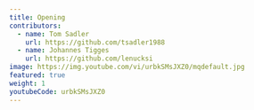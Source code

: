 ```yaml
---
title: Opening
contributors:
  - name: Tom Sadler
    url: https://github.com/tsadler1988
  - name: Johannes Tigges
    url: https://github.com/lenucksi
image: https://img.youtube.com/vi/urbkSMsJXZ0/mqdefault.jpg
featured: true
weight: 1
youtubeCode: urbkSMsJXZ0
---
```

<!--- This file autogenerated from https://github.com/InnerSourceCommons/InnerSourceLearningPath/blob/master/scripts/generate_learning_path_markdown.js -->